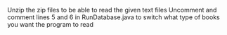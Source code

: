 Unzip the zip files to be able to read the given text files
Uncomment and comment lines 5 and 6 in RunDatabase.java to switch what type of books you want the program to read
